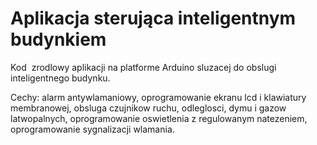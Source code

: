 # Aplikacja sterująca inteligentnym budynkiem

Kod  zrodlowy aplikacji na platforme Arduino sluzacej do obslugi inteligentnego budynku.

Cechy:
alarm antywlamaniowy, 
oprogramowanie ekranu lcd i klawiatury membranowej,
obsluga czujnikow ruchu, odleglosci, dymu i gazow latwopalnych,
oprogramowanie oswietlenia z regulowanym natezeniem,
oprogramowanie sygnalizacji wlamania.
